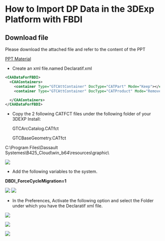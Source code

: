 # How to Import DP Data in the 3DExp Platform with FBDI

## Download file

Please download the attached file and refer to the content of the PPT

[PPT Material](How_to_Import_DP_Data_in_the_3DExp\DPtoV6.7z)


- Create an xml file.named  Declaratif.xml

```xml
<CAADataForFBDI>
  <CAAContainers>
    <container Type="GTCAttContainer" DocType="CATPart" Mode="Keep"></container>
    <container Type="GTCAttContainer" DocType="CATProduct" Mode="Remove"></container>

  </CAAContainers>
</CAADataForFBDI>
```

- Copy the 2 following CATFCT files under the following folder of your 3DEXP Install:

    GTCArcCatalog.CATfct
    
    GTCBaseGeometry.CATfct

    
C:\Program Files\Dassault Systemes\B425_Cloud\win_b64\resources\graphic\

![](How_to_Import_DP_Data_in_the_3DExp\pic1.png)

- Add the following variables to the system.

__DBDI_ForceCycleMigration=1__

![](How_to_Import_DP_Data_in_the_3DExp\pic2.0.png)
![](How_to_Import_DP_Data_in_the_3DExp\pic2.png)

- In the Preferences, Activate the following option and select the Folder under which you have the Declaratif xml file.

![](How_to_Import_DP_Data_in_the_3DExp\pic3.png)

![](How_to_Import_DP_Data_in_the_3DExp\pic4.png)

![](How_to_Import_DP_Data_in_the_3DExp\pic5.png)

